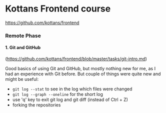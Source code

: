 # Kottans Frontend course
https://github.com/kottans/frontend

### Remote Phase

#### 1. Git and GitHub
(https://github.com/kottans/frontend/blob/master/tasks/git-intro.md)

Good basics of using Git and GitHub, but mostly nothing new for me, as I had an experience with Git before.
But couple of things were quite new and might be useful:
- `git log --stat` to see in the log which files were changed
- `git log --graph --oneline` for the short log 
- use 'q' key to exit git log and git diff (instead of Ctrl + Z)
- forking the repositories
